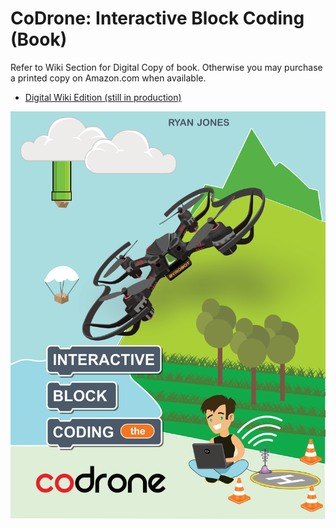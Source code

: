 # CoDrone: Interactive Block Coding (Book)

<p>Refer to Wiki Section for Digital Copy of book. Otherwise you may purchase a printed copy on Amazon.com when available.</p>

* [Digital Wiki Edition (still in production)](../../wiki)

<img src="book-cover-v1.png" />
